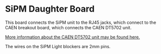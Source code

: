 # SiPM Daughter Board

This board connects the SiPM unit to the RJ45 jacks, which connect to the CAEN breakout board, which connects the CAEN DT5702 unit.

[More information about the CAEN DT5702 unit may be found here.](http://www.caen.it/jsp/Template2/CaenProd.jsp?idmod=1040&parent=10)

The wires on the SiPM Light blockers are 2mm pins.